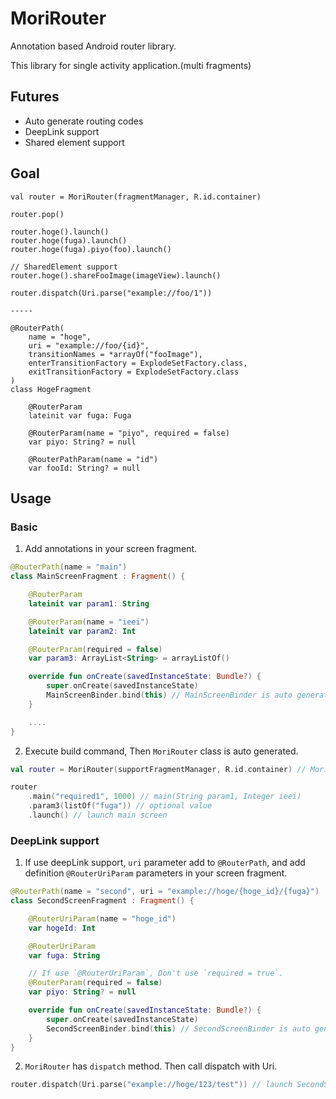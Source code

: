 # MoriRouter
Annotation based Android router library.

This library for single activity application.(multi fragments)

## Futures
- Auto generate routing codes
- DeepLink support
- Shared element support

## Goal
```
val router = MoriRouter(fragmentManager, R.id.container)

router.pop()

router.hoge().launch()
router.hoge(fuga).launch()
router.hoge(fuga).piyo(foo).launch()

// SharedElement support
router.hoge().shareFooImage(imageView).launch()

router.dispatch(Uri.parse("example://foo/1"))

-----

@RouterPath(
    name = "hoge",
    uri = "example://foo/{id}",
    transitionNames = *arrayOf("fooImage"),
    enterTransitionFactory = ExplodeSetFactory.class,
    exitTransitionFactory = ExplodeSetFactory.class
)
class HogeFragment

    @RouterParam
    lateinit var fuga: Fuga

    @RouterParam(name = "piyo", required = false)
    var piyo: String? = null

    @RouterPathParam(name = "id")
    var fooId: String? = null
```

## Usage
### Basic

1. Add annotations in your screen fragment.

```kotlin
@RouterPath(name = "main")
class MainScreenFragment : Fragment() {

    @RouterParam
    lateinit var param1: String

    @RouterParam(name = "ieei")
    lateinit var param2: Int

    @RouterParam(required = false)
    var param3: ArrayList<String> = arrayListOf()

    override fun onCreate(savedInstanceState: Bundle?) {
        super.onCreate(savedInstanceState)
        MainScreenBinder.bind(this) // MainScreenBinder is auto generated class.
    }

    ....
}
```

2. Execute build command, Then `MoriRouter` class is auto generated.

```kotlin
val router = MoriRouter(supportFragmentManager, R.id.container) // MoriRouter is auto generated class.

router
    .main("required1", 1000) // main(String param1, Integer ieei)
    .param3(listOf("fuga")) // optional value
    .launch() // launch main screen
```

### DeepLink support
1. If use deepLink support, `uri` parameter add to `@RouterPath`, and add definition `@RouterUriParam` parameters in your screen fragment.

```kotlin
@RouterPath(name = "second", uri = "example://hoge/{hoge_id}/{fuga}")
class SecondScreenFragment : Fragment() {

    @RouterUriParam(name = "hoge_id")
    var hogeId: Int

    @RouterUriParam
    var fuga: String

    // If use `@RouterUriParam`, Don't use `required = true`.
    @RouterParam(required = false)
    var piyo: String? = null

    override fun onCreate(savedInstanceState: Bundle?) {
        super.onCreate(savedInstanceState)
        SecondScreenBinder.bind(this) // SecondScreenBinder is auto generated class.
    }
}
```

2. `MoriRouter` has `dispatch` method. Then call dispatch with Uri.

```kotlin
router.dispatch(Uri.parse("example://hoge/123/test")) // launch SecondScreenFragment (hogeId = 123, fuga=test)
```
